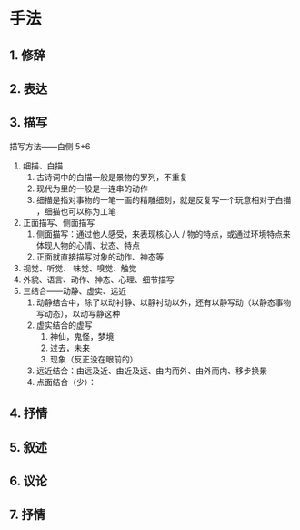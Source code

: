 # 手法
## 1. 修辞
## 2. 表达
## 3. 描写
描写方法——白侧 5+6
1. 细描、白描
   1. 古诗词中的白描一般是景物的罗列，不重复
   2. 现代为里的一般是一连串的动作
   3. 细描是指对事物的一笔一画的精雕细刻，就是反复写一个玩意相对于白描 ，细描也可以称为工笔 
2. 正面描写、侧面描写
   1. 侧面描写：通过他人感受，来表现核心人 / 物的特点，或通过环境特点来体现人物的心情、状态、特点
   2. 正面就直接描写对象的动作、神态等
3. 视觉、听觉、 味觉、嗅觉、触觉
4. 外貌、语言、动作、神态、心理、细节描写
5. 三结合——动静、虚实、远近
   1. 动静结合中，除了以动衬静、以静衬动以外，还有以静写动（以静态事物写动态），以动写静这种
   2. 虚实结合的虚写
      1. 神仙，鬼怪，梦境
      2. 过去，未来
      3. 现象（反正没在眼前的）
    3. 远近结合：由远及近、由近及远、由内而外、由外而内、移步换景
    4. 点面结合（少）：
## 4. 抒情
## 5. 叙述
## 6. 议论
## 7. 抒情
